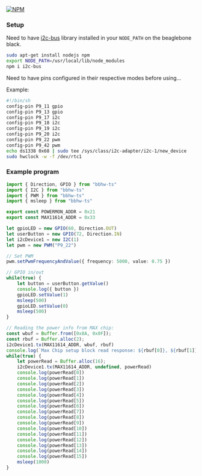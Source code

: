 [![NPM](https://nodei.co/npm/bbhw-ts.png)](https://nodei.co/npm/bbhw-ts/)

### Setup

Need to have [i2c-bus](https://github.com/fivdi/i2c-bus) library installed in your `NODE_PATH` on the beaglebone black.

```bash
sudo apt-get install nodejs npm
export NODE_PATH=/usr/local/lib/node_modules
npm i i2c-bus
```

Need to have pins configured in their respective modes before using...

Example:
```bash
#!/bin/sh
config-pin P9_11 gpio
config-pin P9_13 gpio
config-pin P9_17 i2c
config-pin P9_18 i2c
config-pin P9_19 i2c
config-pin P9_20 i2c
config-pin P9_22 pwm
config-pin P9_42 pwm
echo ds1338 0x68 | sudo tee /sys/class/i2c-adapter/i2c-1/new_device
sudo hwclock -w -f /dev/rtc1
```

### Example program

```ts
import { Direction, GPIO } from "bbhw-ts"
import { I2C } from "bbhw-ts"
import { PWM } from "bbhw-ts"
import { msleep } from "bbhw-ts"

export const POWERMON_ADDR = 0x21
export const MAX11614_ADDR = 0x33

let gpioLED = new GPIO(60, Direction.OUT)
let userButton = new GPIO(72, Direction.IN)
let i2cDevice1 = new I2C(1)
let pwm = new PWM("P9_22")

// Set PWM 
pwm.setPwmFrequencyAndValue({ frequency: 5000, value: 0.75 })

// GPIO in/out
while(true) {
    let button = userButton.getValue()
    console.log({ button })
    gpioLED.setValue(1)
    msleep(500)
    gpioLED.setValue(0)
    msleep(500)
}

// Reading the power info from MAX chip:
const wbuf = Buffer.from([0x8A, 0x0F]);
const rbuf = Buffer.alloc(2);
i2cDevice1.tx(MAX11614_ADDR, wbuf, rbuf)
console.log(`Max Chip setup block read response: ${rbuf[0]}, ${rbuf[1]}`)
while(true) {
    let powerRead = Buffer.alloc(16);
    i2cDevice1.tx(MAX11614_ADDR, undefined, powerRead)
    console.log(powerRead[0])
    console.log(powerRead[1])
    console.log(powerRead[2])
    console.log(powerRead[3])
    console.log(powerRead[4])
    console.log(powerRead[5])
    console.log(powerRead[6])
    console.log(powerRead[7])
    console.log(powerRead[8])
    console.log(powerRead[9])
    console.log(powerRead[10])
    console.log(powerRead[11])
    console.log(powerRead[12])
    console.log(powerRead[13])
    console.log(powerRead[14])
    console.log(powerRead[15])
    msleep(1000)
}
```
